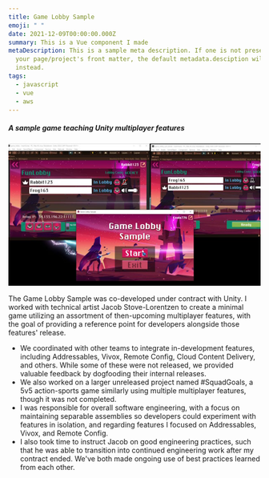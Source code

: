 ```yaml
---
title: Game Lobby Sample
emoji: " "
date: 2021-12-09T00:00:00.000Z
summary: This is a Vue component I made
metaDescription: This is a sample meta description. If one is not present in
  your page/project's front matter, the default metadata.desciption will be used
  instead.
tags:
  - javascript
  - vue
  - aws
---
```

##### A sample game teaching Unity multiplayer features

![Un﻿ity's Game Lobby Sample demonstrated on three clients](/src/assets/img/gamelobbysamplescreen.jpg)

The Game Lobby Sample was co-developed under contract with Unity. I worked with technical artist Jacob Stove-Lorentzen to create a minimal game utilizing an assortment of then-upcoming multiplayer features, with the goal of providing a reference point for developers alongside those features' release.

* We coordinated with other teams to integrate in-development features, including Addressables, Vivox, Remote Config, Cloud Content Delivery, and others. While some of these were not released, we provided valuable feedback by dogfooding their internal releases.
* We also worked on a larger unreleased project named #SquadGoals, a 5v5 action-sports game similarly using multiple multiplayer features, though it was not completed.
* I was responsible for overall software engineering, with a focus on maintaining separable assemblies so developers could experiment with features in isolation, and regarding features I focused on Addressables, Vivox, and Remote Config.﻿
* I﻿ also took time to instruct Jacob on good engineering practices, such that he was able to transition into continued engineering work after my contract ended. We've both made ongoing use of best practices learned from each other.